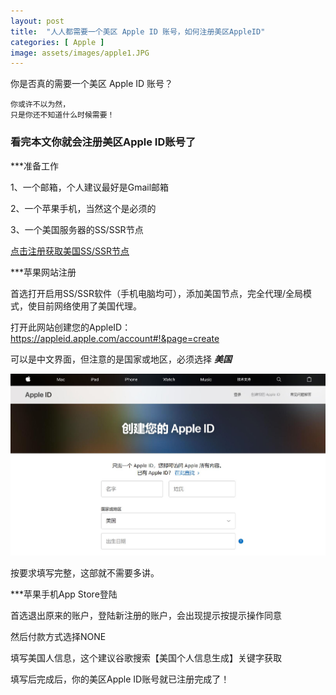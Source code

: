 ```yaml
---
layout: post
title:  "人人都需要一个美区 Apple ID 账号，如何注册美区AppleID"
categories: [ Apple ]
image: assets/images/apple1.JPG
---
```


你是否真的需要一个美区 Apple ID 账号？

```
你或许不以为然，
只是你还不知道什么时候需要！
```

### 看完本文你就会注册美区Apple ID账号了

***准备工作

1、一个邮箱，个人建议最好是Gmail邮箱

2、一个苹果手机，当然这个是必须的

3、一个美国服务器的SS/SSR节点

<a class="btn btn-danger" href="https://s-s-r.github.io/">点击注册获取美国SS/SSR节点</a>

***苹果网站注册

首选打开启用SS/SSR软件（手机电脑均可），添加美国节点，完全代理/全局模式，使目前网络使用了美国代理。

打开此网站创建您的AppleID： https://appleid.apple.com/account#!&page=create

可以是中文界面，但注意的是国家或地区，必须选择 ***美国***

![](https://raw.githubusercontent.com/Gitgle/Gitgle.GitHub.io/master/assets/images/apple1.JPG)

按要求填写完整，这部就不需要多讲。

***苹果手机App Store登陆

首选退出原来的账户，登陆新注册的账户，会出现提示按提示操作同意

然后付款方式选择NONE

填写美国人信息，这个建议谷歌搜索【美国个人信息生成】关键字获取

填写后完成后，你的美区Apple ID账号就已注册完成了！


